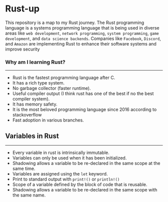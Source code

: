 # Rust-up

This repository is a map to my Rust journey. The Rust programming language is a systems programming language that is being used in diverse areas like `web development`, `network programming`, `system programming`, `game development`, and `data science backends`. Companies like `Facebook`, `Discord`, and `Amazon` are implementing Rust to enhance their software systems and improve security

### Why am I learning Rust?
<hr/>

* Rust is the fastest programming language after C.
* It has a rich type system.
* No garbage collector (faster runtime).
* Useful compiler output (I think rust has one of the best if no the best compiler system).
* It has memory safety.
* It is the most beloved programming language since 2016 according to stackoverflow
* Fast adoption in various branches.


## Variables in Rust
<hr/>


*  Every variable in rust is intrinsically immutable.
*  Variables can only be used when it has been initialized.
*  Shadowing allows a variable to be re-declared in the same scope at the same time.
*  Variables are assigned using the `let` keyword.
*  Print to standard output with `print!()` or `println!()`
*  Scope of a variable defined by the block of code that is reusable.
*  Shadowing allows a variable to be re-declared in the same scope with the same name.
